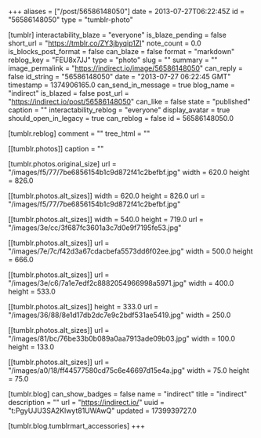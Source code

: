 +++
aliases = ["/post/56586148050"]
date = 2013-07-27T06:22:45Z
id = "56586148050"
type = "tumblr-photo"

[tumblr]
interactability_blaze = "everyone"
is_blaze_pending = false
short_url = "https://tmblr.co/ZY3jbyqip1ZI"
note_count = 0.0
is_blocks_post_format = false
can_blaze = false
format = "markdown"
reblog_key = "FEU8x7JJ"
type = "photo"
slug = ""
summary = ""
image_permalink = "https://indirect.io/image/56586148050"
can_reply = false
id_string = "56586148050"
date = "2013-07-27 06:22:45 GMT"
timestamp = 1374906165.0
can_send_in_message = true
blog_name = "indirect"
is_blazed = false
post_url = "https://indirect.io/post/56586148050"
can_like = false
state = "published"
caption = ""
interactability_reblog = "everyone"
display_avatar = true
should_open_in_legacy = true
can_reblog = false
id = 56586148050.0

[tumblr.reblog]
comment = ""
tree_html = ""

[[tumblr.photos]]
caption = ""

[tumblr.photos.original_size]
url = "/images/f5/77/7be6856154b1c9d872f41c2befbf.jpg"
width = 620.0
height = 826.0

[[tumblr.photos.alt_sizes]]
width = 620.0
height = 826.0
url = "/images/f5/77/7be6856154b1c9d872f41c2befbf.jpg"

[[tumblr.photos.alt_sizes]]
width = 540.0
height = 719.0
url = "/images/3e/cc/3f687fc3601a3c7d0e9f7195fe53.jpg"

[[tumblr.photos.alt_sizes]]
url = "/images/7e/7c/f42d3a67cdacbefa5573dd6f02ee.jpg"
width = 500.0
height = 666.0

[[tumblr.photos.alt_sizes]]
url = "/images/3e/c6/7a1e7edf2c8882054966998a5971.jpg"
width = 400.0
height = 533.0

[[tumblr.photos.alt_sizes]]
height = 333.0
url = "/images/36/88/8e1d17db2dc7e9c2bdf531ae5419.jpg"
width = 250.0

[[tumblr.photos.alt_sizes]]
url = "/images/81/bc/76be33b0b089a0aa7913ade09b03.jpg"
width = 100.0
height = 133.0

[[tumblr.photos.alt_sizes]]
url = "/images/a0/18/ff44577580cd75c6e46697d15e4a.jpg"
width = 75.0
height = 75.0

[tumblr.blog]
can_show_badges = false
name = "indirect"
title = "indirect"
description = ""
url = "https://indirect.io/"
uuid = "t:PgyUJU3SA2Klwyt81UWAwQ"
updated = 1739939727.0

[tumblr.blog.tumblrmart_accessories]
+++

